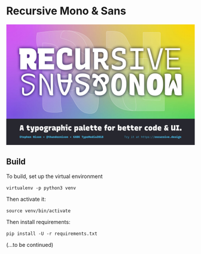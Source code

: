# Recursive Mono & Sans

![](specimen.jpg)


## Build

To build, set up the virtual environment

```
virtualenv -p python3 venv
```

Then activate it:

```
source venv/bin/activate
```

Then install requirements:

```
pip install -U -r requirements.txt
```

(...to be continued)